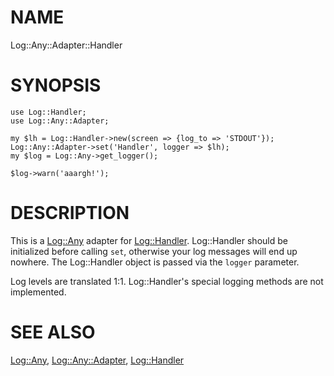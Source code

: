 # NAME

Log::Any::Adapter::Handler

# SYNOPSIS

    use Log::Handler;
    use Log::Any::Adapter;

    my $lh = Log::Handler->new(screen => {log_to => 'STDOUT'});
    Log::Any::Adapter->set('Handler', logger => $lh);
    my $log = Log::Any->get_logger();

    $log->warn('aaargh!');

# DESCRIPTION

This is a [Log::Any](https://metacpan.org/pod/Log::Any) adapter for [Log::Handler](https://metacpan.org/pod/Log::Handler). Log::Handler should be
initialized before calling `set`, otherwise your log messages will end up
nowhere. The Log::Handler object is passed via the `logger` parameter.

Log levels are translated 1:1. Log::Handler's special logging methods are not
implemented.

# SEE ALSO

[Log::Any](https://metacpan.org/pod/Log::Any), [Log::Any::Adapter](https://metacpan.org/pod/Log::Any::Adapter), [Log::Handler](https://metacpan.org/pod/Log::Handler)
